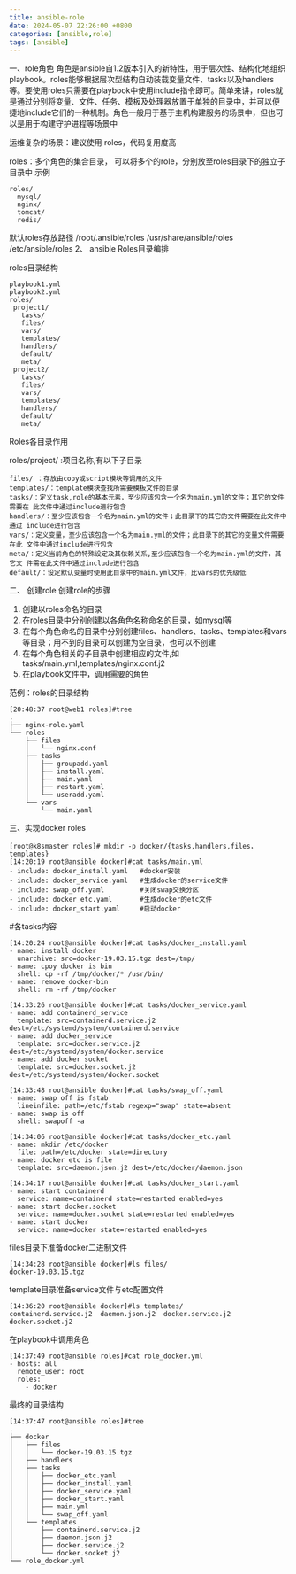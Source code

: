 ```yaml
---
title: ansible-role
date: 2024-05-07 22:26:00 +0800
categories: [ansible,role]
tags: [ansible]
---
```


一、role角色
角色是ansible自1.2版本引入的新特性，用于层次性、结构化地组织playbook。roles能够根据层次型结构自动装载变量文件、tasks以及handlers等。要使用roles只需要在playbook中使用include指令即可。简单来讲，roles就是通过分别将变量、文件、任务、模板及处理器放置于单独的目录中，并可以便 捷地include它们的一种机制。角色一般用于基于主机构建服务的场景中，但也可以是用于构建守护进程等场景中

运维复杂的场景：建议使用 roles，代码复用度高

roles：多个角色的集合目录， 可以将多个的role，分别放至roles目录下的独立子目录中
示例
```
roles/
  mysql/
  nginx/
  tomcat/
  redis/
```
默认roles存放路径
/root/.ansible/roles
/usr/share/ansible/roles
/etc/ansible/roles
2、 ansible Roles目录编排

roles目录结构
```
playbook1.yml
playbook2.yml
roles/
 project1/
   tasks/
   files/
   vars/       
   templates/
   handlers/
   default/    
   meta/       
 project2/
   tasks/
   files/
   vars/       
   templates/
   handlers/
   default/    
   meta/
```  
Roles各目录作用

roles/project/ :项目名称,有以下子目录

    files/ ：存放由copy或script模块等调用的文件
    templates/：template模块查找所需要模板文件的目录
    tasks/：定义task,role的基本元素，至少应该包含一个名为main.yml的文件；其它的文件需要在 此文件中通过include进行包含
    handlers/：至少应该包含一个名为main.yml的文件；此目录下的其它的文件需要在此文件中通过 include进行包含
    vars/：定义变量，至少应该包含一个名为main.yml的文件；此目录下的其它的变量文件需要在此 文件中通过include进行包含
    meta/：定义当前角色的特殊设定及其依赖关系,至少应该包含一个名为main.yml的文件，其它文 件需在此文件中通过include进行包含
    default/：设定默认变量时使用此目录中的main.yml文件，比vars的优先级低
二、 创建role
创建role的步骤
1. 创建以roles命名的目录
2. 在roles目录中分别创建以各角色名称命名的目录，如mysql等
3. 在每个角色命名的目录中分别创建files、handlers、tasks、templates和vars等目录；用不到的目录可以创建为空目录，也可以不创建
4. 在每个角色相关的子目录中创建相应的文件,如 tasks/main.yml,templates/nginx.conf.j2
5. 在playbook文件中，调用需要的角色

范例：roles的目录结构
```shell
[20:48:37 root@web1 roles]#tree 
.
├── nginx-role.yaml
└── roles
    ├── files
    │   └── nginx.conf
    ├── tasks
    │   ├── groupadd.yaml
    │   ├── install.yaml
    │   ├── main.yaml
    │   ├── restart.yaml
    │   └── useradd.yaml
    └── vars
        └── main.yaml
```

三、实现docker roles
```shell
[root@k8smaster roles]# mkdir -p docker/{tasks,handlers,files，templates}
[14:20:19 root@ansible docker]#cat tasks/main.yml 
- include: docker_install.yaml   #docker安装
- include: docker_service.yaml   #生成docker的service文件
- include: swap_off.yaml         #关闭swap交换分区
- include: docker_etc.yaml       #生成docker的etc文件
- include: docker_start.yaml     #启动docker
```
#各tasks内容

```shell
[14:20:24 root@ansible docker]#cat tasks/docker_install.yaml 
- name: install docker
  unarchive: src=docker-19.03.15.tgz dest=/tmp/
- name: cpoy docker is bin
  shell: cp -rf /tmp/docker/* /usr/bin/
- name: remove docker-bin
  shell: rm -rf /tmp/docker
```
```shell
[14:33:26 root@ansible docker]#cat tasks/docker_service.yaml 
- name: add containerd_service
  template: src=containerd.service.j2 dest=/etc/systemd/system/containerd.service
- name: add docker_service
  template: src=docker.service.j2 dest=/etc/systemd/system/docker.service 
- name: add docker socket
  template: src=docker.socket.j2 dest=/etc/systemd/system/docker.socket
```
```shell 
[14:33:48 root@ansible docker]#cat tasks/swap_off.yaml 
- name: swap off is fstab
  lineinfile: path=/etc/fstab regexp="swap" state=absent
- name: swap is off
  shell: swapoff -a
```
```shell  
[14:34:06 root@ansible docker]#cat tasks/docker_etc.yaml 
- name: mkdir /etc/docker
  file: path=/etc/docker state=directory
- name: docker etc is file
  template: src=daemon.json.j2 dest=/etc/docker/daemon.json
```
```shell 
[14:34:17 root@ansible docker]#cat tasks/docker_start.yaml 
- name: start containerd
  service: name=containerd state=restarted enabled=yes
- name: start docker.socket
  service: name=docker.socket state=restarted enabled=yes
- name: start docker
  service: name=docker state=restarted enabled=yes
```
files目录下准备docker二进制文件
```shell
[14:34:28 root@ansible docker]#ls files/
docker-19.03.15.tgz
```
template目录准备service文件与etc配置文件
```shell
[14:36:20 root@ansible docker]#ls templates/
containerd.service.j2  daemon.json.j2  docker.service.j2  docker.socket.j2
```
在playbook中调用角色
```shell
[14:37:49 root@ansible roles]#cat role_docker.yml 
- hosts: all
  remote_user: root
  roles:
    - docker
```   
最终的目录结构
```shell
[14:37:47 root@ansible roles]#tree 
.
├── docker
│   ├── files
│   │   └── docker-19.03.15.tgz
│   ├── handlers
│   ├── tasks
│   │   ├── docker_etc.yaml
│   │   ├── docker_install.yaml
│   │   ├── docker_service.yaml
│   │   ├── docker_start.yaml
│   │   ├── main.yml
│   │   └── swap_off.yaml
│   └── templates
│       ├── containerd.service.j2
│       ├── daemon.json.j2
│       ├── docker.service.j2
│       └── docker.socket.j2
└── role_docker.yml
```